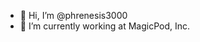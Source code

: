 - 👋 Hi, I’m @phrenesis3000
- 👀 I’m currently working at MagicPod, Inc.

<!---
phrenesis3000/phrenesis3000 is a ✨ special ✨ repository because its `README.md` (this file) appears on your GitHub profile.
You can click the Preview link to take a look at your changes.
--->
